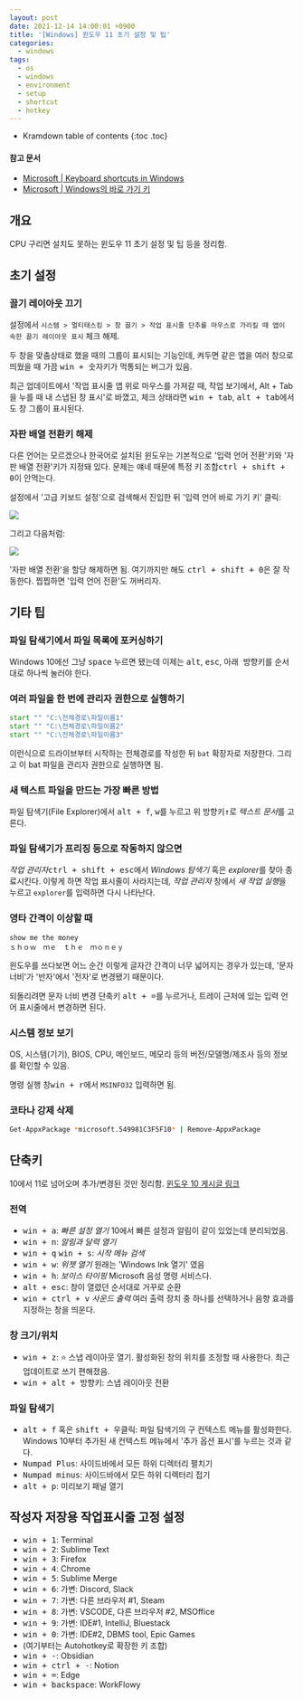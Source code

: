 ```yaml
---
layout: post
date: 2021-12-14 14:00:01 +0900
title: '[Windows] 윈도우 11 초기 설정 및 팁'
categories:
  - windows
tags:
  - os
  - windows
  - environment
  - setup
  - shortcut
  - hotkey
---
```


* Kramdown table of contents
{:toc .toc}

#### 참고 문서

- [Microsoft | Keyboard shortcuts in Windows](https://support.microsoft.com/en-us/windows/keyboard-shortcuts-in-windows-dcc61a57-8ff0-cffe-9796-cb9706c75eec)
- [Microsoft | Windows의 바로 가기 키](https://support.microsoft.com/ko-kr/windows/windows의-바로-가기-키-dcc61a57-8ff0-cffe-9796-cb9706c75eec)


## 개요

CPU 구리면 설치도 못하는 윈도우 11 초기 설정 및 팁 등을 정리함.


## 초기 설정

### 끌기 레이아웃 끄기

설정에서 `시스템 > 멀티태스킹 > 창 끌기 > 작업 표시줄 단추를 마우스로 가리킬 때 앱이 속한 끌기 레이아웃 표시` 체크 해제.

두 창을 맞춤상태로 했을 때의 그룹이 표시되는 기능인데, 켜두면 같은 앱을 여러 창으로 띄웠을 때 가끔 <kbd>win + 숫자</kbd>키가 먹통되는 버그가 있음.

최근 업데이트에서 '작업 표시줄 앱 위로 마우스를 가져갈 때, 작업 보기에서, Alt + Tab을 누를 때 내 스냅된 창 표시'로 바꼈고, 체크 상태라면 <kbd>win + tab</kbd>, <kbd>alt + tab</kbd>에서도 창 그룹이 표시된다.

### 자판 배열 전환키 해제

다른 언어는 모르겠으나 한국어로 설치된 윈도우는 기본적으로 '입력 언어 전환'키와 '자판 배열 전환'키가 지정돼 있다. 문제는 얘네 때문에 특정 키 조합<kbd>ctrl + shift + 0</kbd>이 안먹는다.

설정에서 '고급 키보드 설정'으로 검색해서 진입한 뒤 '입력 언어 바로 가기 키' 클릭:

![](/images/let-me-press-ctrl-shift-0-bitch-1.png)

그리고 다음처럼:

![](/images/let-me-press-ctrl-shift-0-bitch-2.png)

'자판 배열 전환'을 할당 해제하면 됨. 여기까지만 해도 <kbd>ctrl + shift + 0</kbd>은 잘 작동한다. 찝찝하면 '입력 언어 전환'도 꺼버리자.


## 기타 팁

### 파일 탐색기에서 파일 목록에 포커싱하기

Windows 10에선 그냥 <kbd>space</kbd> 누르면 됐는데 이제는 <kbd>alt</kbd>, <kbd>esc</kbd>, <kbd>아래 방향키</kbd>를 순서대로 하나씩 눌러야 한다.

### 여러 파일을 한 번에 관리자 권한으로 실행하기

```bat
start "" "C:\전체경로\파일이름1"
start "" "C:\전체경로\파일이름2"
start "" "C:\전체경로\파일이름3"
```

이런식으로 드라이브부터 시작하는 전체경로를 작성한 뒤 `bat` 확장자로 저장한다. 그리고 이 bat 파일을 관리자 권한으로 실행하면 됨.

### 새 텍스트 파일을 만드는 가장 빠른 방법

파일 탐색기(File Explorer)에서 <kbd>alt + f</kbd>, <kbd>w</kbd>를 누르고 위 방향키<kbd>↑</kbd>로 *텍스트 문서*를 고른다.

### 파일 탐색기가 프리징 등으로 작동하지 않으면

*작업 관리자*<kbd>ctrl + shift + esc</kbd>에서 *Windows 탐색기* 혹은 *explorer*를 찾아 종료시킨다. 이렇게 하면 작업 표시줄이 사라지는데, *작업 관리자* 창에서 *새 작업 실행*을 누르고 `explorer`를 입력하면 다시 나타난다.

### 영타 간격이 이상할 때

```
show me the money
ｓｈｏｗ　ｍｅ　ｔｈｅ　ｍｏｎｅｙ
```

윈도우를 쓰다보면 어느 순간 이렇게 글자간 간격이 너무 넓어지는 경우가 있는데, '문자 너비'가 '반자'에서 '전자'로 변경됐기 때문이다.

되돌리려면 문자 너비 변경 단축키 <kbd>alt + \=</kbd>를 누르거나, 트레이 근처에 있는 입력 언어 표시줄에서 변경하면 된다.

### 시스템 정보 보기

OS, 시스템(기기), BIOS, CPU, 메인보드, 메모리 등의 버전/모델명/제조사 등의 정보를 확인할 수 있음.

명령 실행 창<kbd>win + r</kbd>에서 `MSINFO32` 입력하면 됨.

### 코타나 강제 삭제

```bash
Get-AppxPackage *microsoft.549981C3F5F10* | Remove-AppxPackage
```


## 단축키

10에서 11로 넘어오며 추가/변경된 것만 정리함. [윈도우 10 게시글 링크](/windows/windows-윈도우-10-초기-설정-및-팁-windows-10-tips/)

### 전역

- <kbd>win + a</kbd>: *빠른 설정 열기* 10에서 빠른 설정과 알림이 같이 있었는데 분리되었음.
- <kbd>win + n</kbd>: *알림과 달력 열기*
- <kbd>win + q</kbd> <kbd>win + s</kbd>: *시작 메뉴 검색*
- <kbd>win + w</kbd>: *위젯 열기* 원래는 'Windows Ink 열기' 였음
- <kbd>win + h</kbd>: *보이스 타이핑* Microsoft 음성 명령 서비스다.
- <kbd>alt + esc</kbd>: 창이 열렸던 순서대로 거꾸로 순환
- <kbd>win + ctrl + v</kbd> *사운드 출력* 여러 출력 장치 중 하나를 선택하거나 음향 효과를 지정하는 창을 띄운다.

### 창 크기/위치

- <kbd>win + z</kbd>: ⭐ 스냅 레이아웃 열기. 활성화된 창의 위치를 조정할 때 사용한다. 최근 업데이트로 쓰기 편해졌음.
- <kbd>win + alt + 방향키</kbd>: 스냅 레이아웃 전환

### 파일 탐색기

- <kbd>alt + f</kbd> 혹은 <kbd>shift + 우클릭</kbd>: 파일 탐색기의 구 컨텍스트 메뉴를 활성화한다. Windows 10부터 추가된 새 컨텍스트 메뉴에서 '추가 옵션 표시'를 누르는 것과 같다.
- <kbd>Numpad Plus</kbd>: 사이드바에서 모든 하위 디렉터리 펼치기
- <kbd>Numpad minus</kbd>: 사이드바에서 모든 하위 디렉터리 접기
- <kbd>alt + p</kbd>: 미리보기 패널 열기


## 작성자 저장용 작업표시줄 고정 설정

- <kbd>win + 1</kbd>: Terminal
- <kbd>win + 2</kbd>: Sublime Text
- <kbd>win + 3</kbd>: Firefox
- <kbd>win + 4</kbd>: Chrome
- <kbd>win + 5</kbd>: Sublime Merge
- <kbd>win + 6</kbd>: 가변: Discord, Slack
- <kbd>win + 7</kbd>: 가변: 다른 브라우저 #1, Steam
- <kbd>win + 8</kbd>: 가변: VSCODE, 다른 브라우저 #2, MSOffice
- <kbd>win + 9</kbd>: 가변: IDE#1, IntelliJ, Bluestack
- <kbd>win + 0</kbd>: 가변: IDE#2, DBMS tool, Epic Games
- (여기부터는 Autohotkey로 확장한 키 조합)
- <kbd>win + \-</kbd>: Obsidian
- <kbd>win + ctrl + \-</kbd>: Notion
- <kbd>win + \=</kbd>: Edge
- <kbd>win + backspace</kbd>: WorkFlowy
